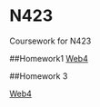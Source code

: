 # N423
Coursework for N423

##Homework1
[Web4](https://in-info-web4.informatics.iupui.edu/~smccalle/Homework1/)

##Homework 3

[Web4](https://in-info-web4.informatics.iupui.edu/~smccalle/N423homework3/)
